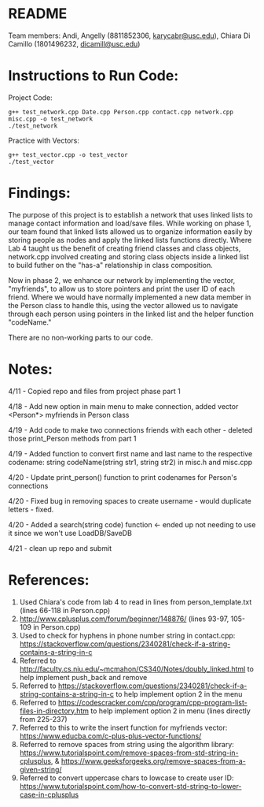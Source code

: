 # README
Team members: Andi, Angelly (8811852306, karycabr@usc.edu), Chiara Di Camillo (1801496232, dicamill@usc.edu)

# Instructions to Run Code:
Project Code:
```
g++ test_network.cpp Date.cpp Person.cpp contact.cpp network.cpp misc.cpp -o test_network
./test_network
```

Practice with Vectors:
```
g++ test_vector.cpp -o test_vector
./test_vector
```

# Findings:
The purpose of this project is to establish a network that uses linked lists to manage contact information and load/save files. While working on phase 1, our team found that linked lists allowed us to organize information easily by storing people as nodes and apply the linked lists functions directly. Where Lab 4 taught us the benefit of creating friend classes and class objects, network.cpp involved creating and storing class objects inside a linked list to build futher on the "has-a" relationship in class composition. 

Now in phase 2, we enhance our network by implementing the vector, "myfriends", to allow us to store pointers and print the user ID of each friend. Where we would have normally implemented a new data member in the Person class to handle this, using the vector allowed us to navigate through each person using pointers in the linked list and the helper function "codeName." 

There are no non-working parts to our code.

# Notes:
4/11 - Copied repo and files from project phase part 1

4/18 - Add new option in main menu to make connection, added vector <Person*> myfriends in Person class

4/19 - Add code to make two connections friends with each other - deleted those print_Person methods from part 1

4/19 - Added function to convert first name and last name to the respective codename: string codeName(string str1, string str2) in misc.h and misc.cpp

4/20 - Update print_person() function to print codenames for Person's connections

4/20 - Fixed bug in removing spaces to create username - would duplicate letters - fixed.

4/20 - Added a search(string code) function <- ended up not needing to use it since we won't use LoadDB/SaveDB

4/21 - clean up repo and submit

# References:
1. Used Chiara's code from lab 4 to read in lines from person_template.txt (lines 66-118 in Person.cpp)
2. http://www.cplusplus.com/forum/beginner/148876/ (lines 93-97, 105-109 in Person.cpp)
3. Used to check for hyphens in phone number string in contact.cpp: https://stackoverflow.com/questions/2340281/check-if-a-string-contains-a-string-in-c
4. Referred to http://faculty.cs.niu.edu/~mcmahon/CS340/Notes/doubly_linked.html to help implement push_back and remove
5. Referred to https://stackoverflow.com/questions/2340281/check-if-a-string-contains-a-string-in-c to help implement option 2 in the menu
6. Referred to https://codescracker.com/cpp/program/cpp-program-list-files-in-directory.htm to help implement option 2 in menu (lines directly from 225-237)
7. Referred to this to write the insert function for myfriends vector: https://www.educba.com/c-plus-plus-vector-functions/
8. Referred to remove spaces from string using the algorithm library: https://www.tutorialspoint.com/remove-spaces-from-std-string-in-cplusplus, &
https://www.geeksforgeeks.org/remove-spaces-from-a-given-string/
9. Referred to convert uppercase chars to lowcase to create user ID: https://www.tutorialspoint.com/how-to-convert-std-string-to-lower-case-in-cplusplus
